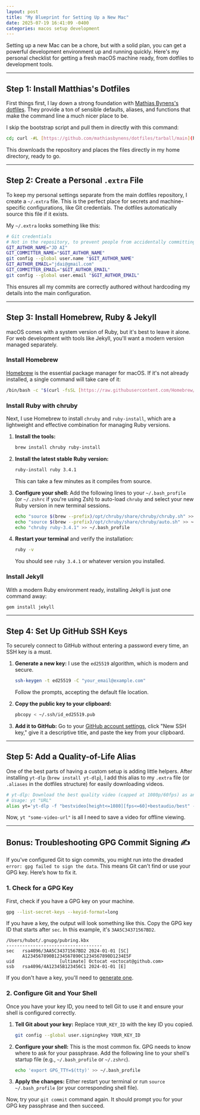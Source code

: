 ```yaml
---
layout: post
title: "My Blueprint for Setting Up a New Mac"
date: 2025-07-19 16:41:09 -0400
categories: macos setup development
---
```


Setting up a new Mac can be a chore, but with a solid plan, you can get a powerful development environment up and running quickly. Here's my personal checklist for getting a fresh macOS machine ready, from dotfiles to development tools.

***

## Step 1: Install Matthias's Dotfiles

First things first, I lay down a strong foundation with [Mathias Bynens's dotfiles](https://github.com/mathiasbynens/dotfiles). They provide a ton of sensible defaults, aliases, and functions that make the command line a much nicer place to be.

I skip the bootstrap script and pull them in directly with this command:

```bash
cd; curl -#L [https://github.com/mathiasbynens/dotfiles/tarball/main](https://github.com/mathiasbynens/dotfiles/tarball/main) | tar -xzv --strip-components 1 --exclude={README.md,bootstrap.sh,.osx,LICENSE-MIT.txt}
````

This downloads the repository and places the files directly in my home directory, ready to go.

-----

## Step 2: Create a Personal `.extra` File

To keep my personal settings separate from the main dotfiles repository, I create a `~/.extra` file. This is the perfect place for secrets and machine-specific configurations, like Git credentials. The dotfiles automatically source this file if it exists.

My `~/.extra` looks something like this:

```bash
# Git credentials
# Not in the repository, to prevent people from accidentally committing under my name
GIT_AUTHOR_NAME="JD AI"
GIT_COMMITTER_NAME="$GIT_AUTHOR_NAME"
git config --global user.name "$GIT_AUTHOR_NAME"
GIT_AUTHOR_EMAIL="jdai@gmail.com"
GIT_COMMITTER_EMAIL="$GIT_AUTHOR_EMAIL"
git config --global user.email "$GIT_AUTHOR_EMAIL"
```

This ensures all my commits are correctly authored without hardcoding my details into the main configuration.

-----

## Step 3: Install Homebrew, Ruby & Jekyll

macOS comes with a system version of Ruby, but it's best to leave it alone. For web development with tools like Jekyll, you'll want a modern version managed separately.

### Install Homebrew

[Homebrew](https://brew.sh/) is the essential package manager for macOS. If it's not already installed, a single command will take care of it:

```bash
/bin/bash -c "$(curl -fsSL [https://raw.githubusercontent.com/Homebrew/install/HEAD/install.sh](https://raw.githubusercontent.com/Homebrew/install/HEAD/install.sh))"
```

### Install Ruby with chruby

Next, I use Homebrew to install `chruby` and `ruby-install`, which are a lightweight and effective combination for managing Ruby versions.

1.  **Install the tools:**

    ```bash
    brew install chruby ruby-install
    ```

2.  **Install the latest stable Ruby version:**

    ```bash
    ruby-install ruby 3.4.1
    ```

    This can take a few minutes as it compiles from source.

3.  **Configure your shell:** Add the following lines to your `~/.bash_profile` (or `~/.zshrc` if you're using Zsh) to auto-load `chruby` and select your new Ruby version in new terminal sessions.

    ```bash
    echo "source $(brew --prefix)/opt/chruby/share/chruby/chruby.sh" >> ~/.bash_profile
    echo "source $(brew --prefix)/opt/chruby/share/chruby/auto.sh" >> ~/.bash_profile
    echo "chruby ruby-3.4.1" >> ~/.bash_profile
    ```

4.  **Restart your terminal** and verify the installation:

    ```bash
    ruby -v
    ```

    You should see `ruby 3.4.1` or whatever version you installed.

### Install Jekyll

With a modern Ruby environment ready, installing Jekyll is just one command away:

```bash
gem install jekyll
```

-----

## Step 4: Set Up GitHub SSH Keys

To securely connect to GitHub without entering a password every time, an SSH key is a must.

1.  **Generate a new key:** I use the `ed25519` algorithm, which is modern and secure.

    ```bash
    ssh-keygen -t ed25519 -C "your_email@example.com"
    ```

    Follow the prompts, accepting the default file location.

2.  **Copy the public key to your clipboard:**

    ```bash
    pbcopy < ~/.ssh/id_ed25519.pub
    ```

3.  **Add it to GitHub:** Go to your [GitHub account settings](https://github.com/settings/keys), click "New SSH key," give it a descriptive title, and paste the key from your clipboard.

-----

## Step 5: Add a Quality-of-Life Alias

One of the best parts of having a custom setup is adding little helpers. After installing `yt-dlp` (`brew install yt-dlp`), I add this alias to my `.extra` file (or `.aliases` in the dotfiles structure) for easily downloading videos.

```bash
# yt-dlp: Download the best quality video (capped at 1080p/60fps) as an MP4 with embedded subtitles.
# Usage: yt "URL"
alias yt='yt-dlp -f "bestvideo[height<=1080][fps<=60]+bestaudio/best" --merge-output-format mp4 --embed-subs --write-sub'
```

Now, `yt "some-video-url"` is all I need to save a video for offline viewing.

-----

## Bonus: Troubleshooting GPG Commit Signing ✍️

If you've configured Git to sign commits, you might run into the dreaded `error: gpg failed to sign the data`. This means Git can't find or use your GPG key. Here’s how to fix it.

### 1\. Check for a GPG Key

First, check if you have a GPG key on your machine.

```bash
gpg --list-secret-keys --keyid-format=long
```

If you have a key, the output will look something like this. Copy the GPG key ID that starts after `sec`. In this example, it's `3AA5C34371567BD2`.

```
/Users/hubot/.gnupg/pubring.kbx
------------------------------------
sec   rsa4096/3AA5C34371567BD2 2024-01-01 [SC]
      A1234567890B1234567890C1234567890D1234E5F
uid                 [ultimate] Octocat <octocat@github.com>
ssb   rsa4096/4A12345B123456C1 2024-01-01 [E]
```

If you don't have a key, you'll need to [generate one](https://docs.github.com/en/authentication/managing-commit-signature-verification/generating-a-new-gpg-key).

### 2\. Configure Git and Your Shell

Once you have your key ID, you need to tell Git to use it and ensure your shell is configured correctly.

1.  **Tell Git about your key:** Replace `YOUR_KEY_ID` with the key ID you copied.

    ```bash
    git config --global user.signingkey YOUR_KEY_ID
    ```

2.  **Configure your shell:** This is the most common fix. GPG needs to know where to ask for your passphrase. Add the following line to your shell's startup file (e.g., `~/.bash_profile` or `~/.zshrc`).

    ```bash
    echo 'export GPG_TTY=$(tty)' >> ~/.bash_profile
    ```

3.  **Apply the changes:** Either restart your terminal or run `source ~/.bash_profile` (or your corresponding shell file).

Now, try your `git commit` command again. It should prompt you for your GPG key passphrase and then succeed.

